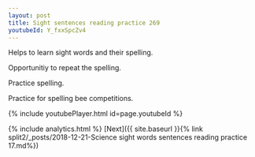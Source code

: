 ```yaml
---
layout: post
title: Sight sentences reading practice 269
youtubeId: Y_fxxSpcZv4
---
```

 
 
Helps to learn sight words and their spelling.

Opportunitiy to repeat the spelling. 

Practice spelling. 
 
Practice for spelling bee competitions. 
 
{% include youtubePlayer.html id=page.youtubeId %}
 
 
{% include analytics.html %} 
[Next]({{ site.baseurl }}{% link  split2/_posts/2018-12-21-Science sight words sentences reading practice 17.md%})
 
